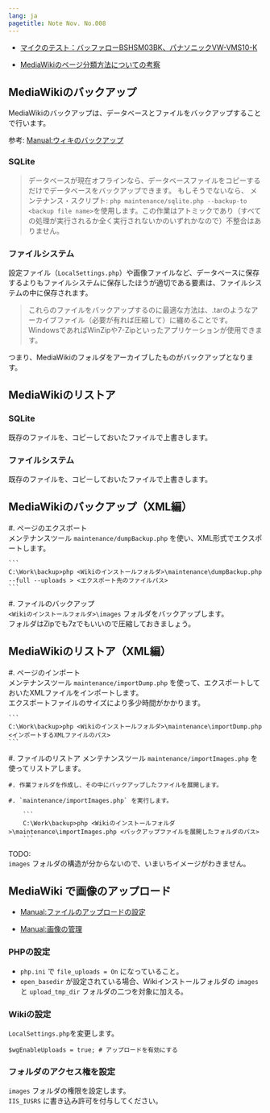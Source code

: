 ```yaml
---
lang: ja
pagetitle: Note Nov. No.008
---
```


* [マイクのテスト：バッファローBSHSM03BK、パナソニックVW-VMS10-K ](https://www.soundsmile.jp/blog/2016/09/19/%E3%83%9E%E3%82%A4%E3%82%AF%E3%81%AE%E3%83%86%E3%82%B9%E3%83%88%EF%BC%9A%E3%83%90%E3%83%83%E3%83%95%E3%82%A1%E3%83%AD%E3%83%BCbshsm03bk%E3%80%81%E3%83%91%E3%83%8A%E3%82%BD%E3%83%8B%E3%83%83%E3%82%AFvw/)

* [MediaWikiのページ分類方法についての考察](http://blog.livedoor.jp/lionkid/archives/3096475.html)





## MediaWikiのバックアップ

MediaWikiのバックアップは、データベースとファイルをバックアップすることで行います。

参考: [Manual:ウィキのバックアップ](https://www.mediawiki.org/wiki/Manual:Backing_up_a_wiki/ja)

### SQLite

> データベースが現在オフラインなら、データベースファイルをコピーするだけでデータベースをバックアップできます。 もしそうでないなら、 メンテナンス・スクリプト: `php maintenance/sqlite.php --backup-to <backup file name>`を使用します。この作業はアトミックであり（すべての処理が実行されるか全く実行されないかのいずれかなので）不整合はありません。



### ファイルシステム

設定ファイル（`LocalSettings.php`）や画像ファイルなど、データベースに保存するよりもファイルシステムに保存したほうが適切である要素は、ファイルシステムの中に保存されます。

> これらのファイルをバックアップするのに最適な方法は、.tarのようなアーカイブファイル（必要が有れば圧縮して）に纏めることです。WindowsであればWinZipや7-Zipといったアプリケーションが使用できます。

つまり、MediaWikiのフォルダをアーカイブしたものがバックアップとなります。





## MediaWikiのリストア

### SQLite

既存のファイルを、コピーしておいたファイルで上書きします。



### ファイルシステム

既存のファイルを、コピーしておいたファイルで上書きします。





## MediaWikiのバックアップ（XML編）

#. ページのエクスポート  
   メンテナンスツール `maintenance/dumpBackup.php` を使い、XML形式でエクスポートします。

    ```
    C:\Work\backup>php <Wikiのインストールフォルダ>\maintenance\dumpBackup.php --full --uploads > <エクスポート先のファイルパス>
    ```

#. ファイルのバックアップ  
   `<Wikiのインストールフォルダ>\images` フォルダをバックアップします。  
   フォルダはZipでも7zでもいいので圧縮しておきましょう。





## MediaWikiのリストア（XML編）

#. ページのインポート  
   メンテナンスツール `maintenance/importDump.php` を使って、エクスポートしておいたXMLファイルをインポートします。  
   エクスポートファイルのサイズにより多少時間がかかります。

    ```
    C:\Work\backup>php <Wikiのインストールフォルダ>\maintenance\importDump.php <インポートするXMLファイルのパス>
    ```

#. ファイルのリストア
   メンテナンスツール `maintenance/importImages.php` を使ってリストアします。

    #. 作業フォルダを作成し、その中にバックアップしたファイルを展開します。

    #. `maintenance/importImages.php` を実行します。

        ```
        C:\Work\backup>php <Wikiのインストールフォルダ>\maintenance\importImages.php <バックアップファイルを展開したフォルダのパス>
        ```

TODO:  
`images` フォルダの構造が分からないので、いまいちイメージがわきません。  





## MediaWiki で画像のアップロード

* [Manual:ファイルのアップロードの設定](https://www.mediawiki.org/wiki/Manual:Configuring_file_uploads/ja#アップロードがPHPで有効になっていることを確認する)

* [Manual:画像の管理](https://www.mediawiki.org/wiki/Manual:Image_administration/ja#画像のアップロードと使用)



### PHPの設定

* `php.ini` で `file_uploads = On` になっていること。
* `open_basedir` が設定されている場合、Wikiインストールフォルダの `images` と `upload_tmp_dir` フォルダの二つを対象に加える。

### Wikiの設定

`LocalSettings.php`を変更します。

```
$wgEnableUploads = true; # アップロードを有効にする
```

### フォルダのアクセス権を設定

`images` フォルダの権限を設定します。  
`IIS_IUSRS` に書き込み許可を付与してください。













